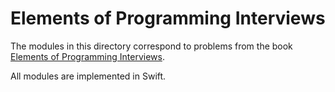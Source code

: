 # Elements of Programming Interviews

The modules in this directory correspond to problems from the book [Elements of Programming Interviews](http://elementsofprogramminginterviews.com).

All modules are implemented in Swift.
